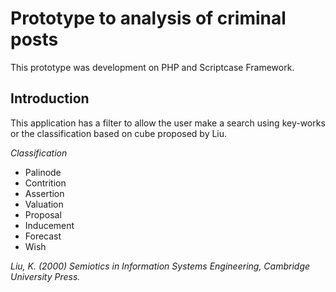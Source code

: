 # Prototype to analysis of criminal posts

This prototype was development on PHP and Scriptcase Framework.

## Introduction

This application has a filter to allow the user make a search using key-works or the classification based on cube proposed by Liu.

*Classification*
- Palinode
- Contrition
- Assertion
- Valuation
- Proposal
- Inducement
- Forecast
- Wish

_Liu, K. (2000) Semiotics in Information Systems Engineering, Cambridge University Press._



